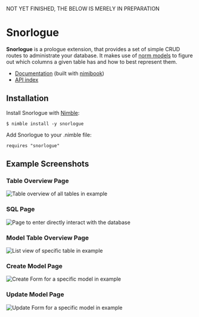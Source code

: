 NOT YET FINISHED, THE BELOW IS MERELY IN PREPARATION
# Snorlogue 
**Snorlogue** is a prologue extension, that provides a set of simple CRUD routes to administrate your database.
It makes use of [norm models](https://github.com/moigagoo/norm) to figure out which columns a given table has and how to best represent them.

- [Documentation]() (built with [nimibook](https://github.com/pietroppeter/nimibook))
- [API index]()

## Installation
Install Snorlogue with [Nimble](https://github.com/nim-lang/nimble):

    $ nimble install -y snorlogue

Add Snorlogue to your .nimble file:

    requires "snorlogue"


## Example Screenshots
### Table Overview Page
![Table overview of all tables in example](https://i.imgur.com/YiEumKz.png "Table overview of all tables in example")

### SQL Page
![Page to enter directly interact with the database](https://i.imgur.com/ImWfufp.png "Page to enter directly interact with the database")

### Model Table Overview Page
![List view of specific table in example](https://i.imgur.com/jSIDADh.png "List view of specific table in example")

### Create Model Page
![Create Form for a specific model in example](https://i.imgur.com/ElycVrY.png "Create Form for a specific model in example")

### Update Model Page
![Update Form for a specific model in example](https://i.imgur.com/QffpYHn.png "Update Form for a specific model in example")